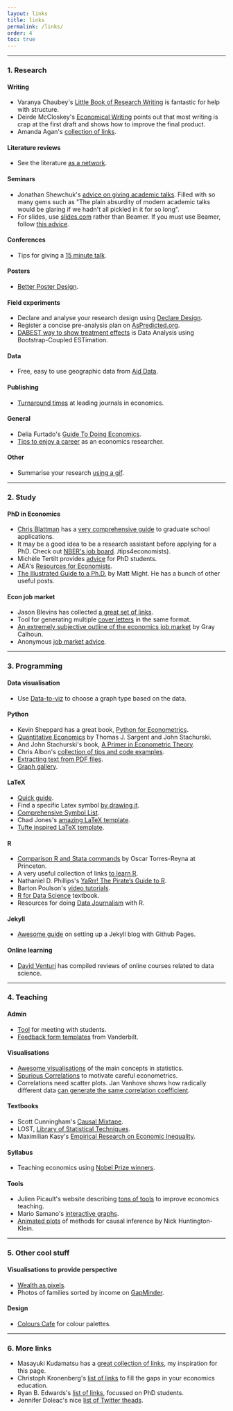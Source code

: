 ```yaml
---
layout: links
title: links
permalink: /links/
order: 4
toc: true
---
```


---

### 1. Research

#### Writing
-  Varanya Chaubey's [Little Book of Research Writing](http://www.econscribe.org/textbook) is fantastic for help with structure.
- Deirde McCloskey's [Economical Writing](https://www.amazon.com/Economical-Writing-Second-Deirdre-McCloskey-ebook/dp/B0058V0M2W) points out that most writing is crap at the first draft and shows how to improve the final product.
- Amanda Agan's [collection of links](https://sites.google.com/site/amandayagan/writingadvice).

#### Literature reviews
- See the literature [as a network](https://www.connectedpapers.com/).


#### Seminars
- Jonathan Shewchuk's [advice on giving academic talks](https://people.eecs.berkeley.edu/~jrs/speaking.html). Filled with so many gems such as "The plain absurdity of modern academic talks would be glaring if we hadn't all pickled in it for so long".
- For slides, use [slides.com](https://slides.com/) rather than Beamer. If you must use Beamer, follow [this advice](https://paulgp.github.io/beamer_tips.pdf).

#### Conferences
- Tips for giving a [15 minute talk](https://blogs.worldbank.org/impactevaluations/making-short-presentation-based-your-research-11-tips).

#### Posters
- [Better Poster Design](https://osf.io/ef53g/).

#### Field experiments
- Declare and analyse your research design using [Declare Design](https://declaredesign.org/).
- Register a concise pre-analysis plan on [AsPredicted.org](https://aspredicted.org/).
- [DABEST way to show treatment effects](https://www.estimationstats.com/#/get-code) is Data Analysis using Bootstrap-Coupled ESTimation.

#### Data
- Free, easy to use geographic data from [Aid Data](https://www.aiddata.org/geoquery).

#### Publishing
- [Turnaround times](https://jcsuarez.shinyapps.io/journal_turnaround_app/) at leading journals in economics.

#### General
- Delia Furtado's [Guide To Doing Economics](https://deliasguidetoeconomics.blogspot.com/).
- [Tips to enjoy a career](http://jonathannewton.net/wp-content/uploads/An%20alternative%20guide%20for%20the%20young%20economist.pdf) as an economics researcher.

#### Other
- Summarise your research [using a gif](https://osf.io/csxad/).

---

### 2. Study
#### PhD in Economics
- [Chris Blattman](https://chrisblattman.com/) has a [very comprehensive guide](https://chrisblattman.com/about/contact/gradschool/) to graduate school applications.
- It may be a good idea to be a research assistant before applying for a PhD. Check out [NBER's job board](http://www.nber.org/jobs/nonnberjobs.html).
/tips4economists).
- Michèle Tertilt provides [advice](http://tertilt.vwl.uni-mannheim.de/GradResources.html) for PhD students.
- AEA's [Resources for Economists](http://rfe.org/).
- [The Illustrated Guide to a Ph.D.](http://matt.might.net/articles/phd-school-in-pictures/) by Matt Might. He has a bunch of other useful posts.

#### Econ job market
- Jason Blevins has collected [a great set of links](https://jblevins.org/notes/job-market).
- Tool for generating multiple [cover letters](https://github.com/ocamp020/JMP_Cover_Letter) in the same format.
- [An extremely subjective outline of the economics job market](http://gray.clhn.org/blog/job-market-notes) by Gray Calhoun.
- Anonymous [job market advice](http://economicsjobmarketadvice.blogspot.com/).

---

### 3. Programming

#### Data visualisation
- Use [Data-to-viz](https://www.data-to-viz.com/) to choose a graph type based on the data.

#### Python
- Kevin Sheppard has a great book, [Python for Econometrics](https://www.kevinsheppard.com/Python_for_Econometrics).
- [Quantitative Economics](https://lectures.quantecon.org/py/) by Thomas J. Sargent and John Stachurski.
- And John Stachurski's book, [A Primer in Econometric Theory](http://johnstachurski.net/emet.html).
- Chris Albon's [collection of tips and code examples](https://chrisalbon.com/#python).
- [Extracting text from PDF files](https://automatetheboringstuff.com/chapter13/).
- [Graph gallery](https://python-graph-gallery.com/).

#### LaTeX
- [Quick guide](http://library.caltech.edu/coda/theses/latex-quickguide.pdf).
- Find a specific Latex symbol [by drawing it](http://detexify.kirelabs.org/classify.html).
- [Comprehensive Symbol List](ftp://tug.ctan.org/pub/tex-archive/info/symbols/comprehensive/symbols-letter.pdf).
- Chad Jones's [amazing LaTeX template](https://web.stanford.edu/~chadj/latex2.html).
- [Tufte inspired LaTeX template](https://tufte-latex.github.io/tufte-latex/).



#### R
- [Comparison R and Stata commands](http://dss.princeton.edu/training/RStata.pdf) by Oscar Torres-Reyna at Princeton.
- A very useful collection of links [to learn R](https://www.r-bloggers.com/how-to-learn-r-2/).
- Nathaniel D. Phillips's [YaRrr! The Pirate’s Guide to R](https://bookdown.org/ndphillips/YaRrr/).
- Barton Poulson's [video tutorials](https://datalab.cc/tools/r01).
- [R for Data Science](https://r4ds.had.co.nz/introduction.html) textbook.
- Resources for doing [Data Journalism](https://rddj.info/) with R.

#### Jekyll
- [Awesome guide](http://jmcglone.com/guides/github-pages/) on setting up a Jekyll blog with Github Pages.

#### Online learning
- [David Venturi](http://davidventuri.com/data-science-masters) has compiled reviews of online courses related to data science.

---

### 4. Teaching

#### Admin
- [Tool](https://youcanbook.me/) for meeting with students.
- [Feedback form templates](https://cdn.vanderbilt.edu/vu-cft/resources/teaching_resources/reflecting/self_evaluation.htm#inclass) from Vanderbilt.

#### Visualisations
- [Awesome visualisations]( http://students.brown.edu/seeing-theory/index.html) of the main concepts in statistics.
- [Spurious Correlations](http://www.tylervigen.com/spurious-correlations) to motivate careful econometrics.
- Correlations need scatter plots. Jan Vanhove shows how radically different data [can generate the same correlation coefficient](https://janhove.github.io/teaching/2016/11/21/what-correlations-look-like).

#### Textbooks
- Scott Cunningham's [Causal Mixtape](https://www.scunning.com/cunningham_mixtape.pdf).
- LOST, [Library of Statistical Techniques](https://lost-stats.github.io/).
- Maximilian Kasy's [Empirical Research on Economic Inequality](http://inequalityresearch.net/).

#### Syllabus
- Teaching economics using [Nobel Prize winners](https://sites.google.com/view/nobel-economics-course/home?authuser=0).

#### Tools
- Julien Picault's website describing [tons of tools](https://www.theecontoolbox.com/) to improve economics teaching.
- Mario Samano's [interactive graphs](http://tintin.hec.ca/pages/mario.samano/animation.html).
- [Animated plots](http://nickchk.com/causalgraphs.html) of methods for causal inference by Nick Huntington-Klein.

---

### 5. Other cool stuff

#### Visualisations to provide perspective
- [Wealth as pixels](https://mkorostoff.github.io/1-pixel-wealth/).
- Photos of families sorted by income on [GapMinder](https://www.gapminder.org/).

#### Design
- [Colours Cafe](https://colours.cafe/) for colour palettes.

---

### 6. More links
- Masayuki Kudamatsu has a [great collection of links](https://sites.google.com/site/mkudamatsu), my inspiration for this page.
- Christoph Kronenberg's [list of links](https://sites.google.com/view/christoph-kronenberg/home/resources?authuser=0) to fill the gaps in your economics education.
- Ryan B. Edwards's [list of links](http://www.ryanbedwards.com/resources), focussed on PhD students.
- Jennifer Doleac's nice [list of Twitter theads](http://jenniferdoleac.com/resources/).
